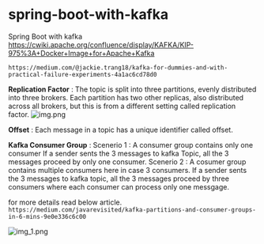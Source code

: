 # spring-boot-with-kafka
Spring Boot with kafka
https://cwiki.apache.org/confluence/display/KAFKA/KIP-975%3A+Docker+Image+for+Apache+Kafka

```https://medium.com/@jackie.trang18/kafka-for-dummies-and-with-practical-failure-experiments-4a1ac6cd78d0```


**Replication Factor** : The topic is split into three partitions, evenly distributed into three brokers. Each partition has two other replicas, also distributed across all brokers, but this is from a different setting called replication factor.
![img.png](img.png)

**Offset** : Each message in a topic has a unique identifier called offset.

**Kafka Consumer Group** : 
Scenerio 1 : A consumer group contains only one consumer
    If a sender sents the 3 messages to kafka Topic, all the 3 messages proceed by only one consumer.
Scenerio 2 : A cosumer group contains multiple consumers here in case 3 consumers.
    If a sender sents the 3 messages to kafka topic, all the 3 messages proceed by three consumers where each consumer can process only one messgage.

for more details read below article.
```https://medium.com/javarevisited/kafka-partitions-and-consumer-groups-in-6-mins-9e0e336c6c00```

![img_1.png](img_1.png)